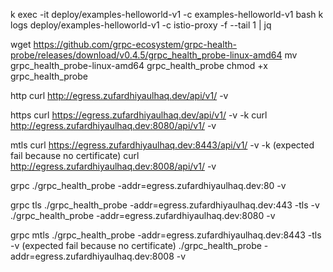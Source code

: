 k exec -it deploy/examples-helloworld-v1 -c examples-helloworld-v1 bash
k logs deploy/examples-helloworld-v1 -c istio-proxy -f --tail 1 | jq

wget https://github.com/grpc-ecosystem/grpc-health-probe/releases/download/v0.4.5/grpc_health_probe-linux-amd64
mv grpc_health_probe-linux-amd64 grpc_health_probe
chmod +x grpc_health_probe

http
curl http://egress.zufardhiyaulhaq.dev/api/v1/ -v

https
curl https://egress.zufardhiyaulhaq.dev/api/v1/ -v -k
curl http://egress.zufardhiyaulhaq.dev:8080/api/v1/ -v

mtls
curl https://egress.zufardhiyaulhaq.dev:8443/api/v1/ -v -k (expected fail because no certificate)
curl http://egress.zufardhiyaulhaq.dev:8008/api/v1/ -v

grpc
./grpc_health_probe -addr=egress.zufardhiyaulhaq.dev:80 -v 

grpc tls
./grpc_health_probe -addr=egress.zufardhiyaulhaq.dev:443 -tls -v 
./grpc_health_probe -addr=egress.zufardhiyaulhaq.dev:8080 -v 

grpc mtls
./grpc_health_probe -addr=egress.zufardhiyaulhaq.dev:8443 -tls -v (expected fail because no certificate)
./grpc_health_probe -addr=egress.zufardhiyaulhaq.dev:8008 -v 
